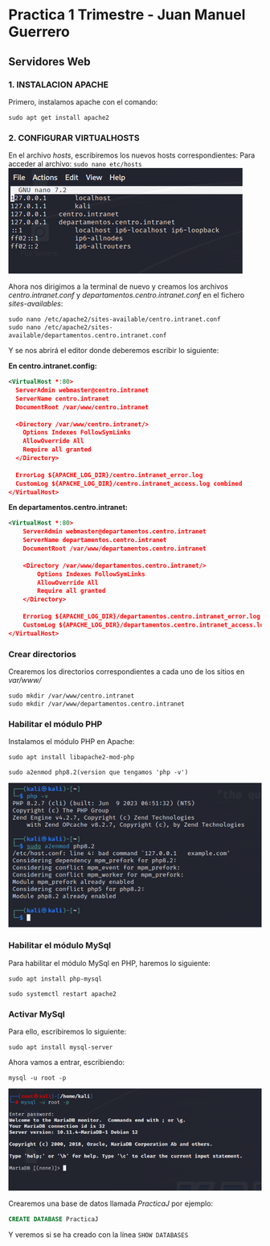 # Practica 1 Trimestre - Juan Manuel Guerrero
## Servidores Web

### 1. INSTALACION APACHE
<a name="instAp"></a>
Primero, instalamos apache con el comando:
```linux
sudo apt get install apache2
```

### 2. CONFIGURAR VIRTUALHOSTS
<a name="confVH"></a>
En el archivo _hosts_, escribiremos los nuevos hosts correspondientes:
Para acceder al archivo: ```sudo nano etc/hosts```
![imagen3](./images/3.png)

Ahora nos dirigimos a la terminal de nuevo y creamos los archivos _centro.intranet.conf_ y _departamentos.centro.intranet.conf_
en el fichero _sites-availables_:
```linux
sudo nano /etc/apache2/sites-available/centro.intranet.conf
sudo nano /etc/apache2/sites-available/departamentos.centro.intranet.conf
```
Y se nos abrirá el editor donde deberemos escribir lo siguiente:

**En centro.intranet.config:**
```xml                                                                            
<VirtualHost *:80>
  ServerAdmin webmaster@centro.intranet
  ServerName centro.intranet
  DocumentRoot /var/www/centro.intranet

  <Directory /var/www/centro.intranet/>
    Options Indexes FollowSymLinks
    AllowOverride All
    Require all granted
  </Directory>

  ErrorLog ${APACHE_LOG_DIR}/centro.intranet_error.log
  CustomLog ${APACHE_LOG_DIR}/centro.intranet_access.log combined
</VirtualHost>
```

**En departamentos.centro.intranet:**
```xml                                                                            
<VirtualHost *:80>
    ServerAdmin webmaster@departamentos.centro.intranet
    ServerName departamentos.centro.intranet
    DocumentRoot /var/www/departamentos.centro.intranet

    <Directory /var/www/departamentos.centro.intranet/>
        Options Indexes FollowSymLinks
        AllowOverride All
        Require all granted
    </Directory>

    ErrorLog ${APACHE_LOG_DIR}/departamentos.centro.intranet_error.log
    CustomLog ${APACHE_LOG_DIR}/departamentos.centro.intranet_access.log combined
</VirtualHost>
```

### Crear directorios
<a name="crearDir"></a>
Crearemos los directorios correspondientes a cada uno de los sitios en _var/www/_

```linux
sudo mkdir /var/www/centro.intranet
sudo mkdir /var/www/departamentos.centro.intranet
```

### Habilitar el módulo PHP
<a name="habPhp"></a>
Instalamos el módulo PHP en Apache:
```linux
sudo apt install libapache2-mod-php
```
```linux
sudo a2enmod php8.2(version que tengamos 'php -v')
```
![imagen1](./images/1.png)

### Habilitar el módulo MySql
<a name="habMSQL"></a>
Para habilitar el módulo MySql en PHP, haremos lo siguiente:
```linux
sudo apt install php-mysql
```
```linux
sudo systemctl restart apache2
```

### Activar MySql
<a name="activMSQL"></a>
Para ello, escribiremos lo siguiente:

```linux
sudo apt install mysql-server
```
Ahora vamos a entrar, escribiendo:
```linux
mysql -u root -p
```
![imagen4](./images/4.png)

Crearemos una base de datos llamada _PracticaJ_ por ejemplo:

```sql
CREATE DATABASE PracticaJ
```

Y veremos si se ha creado con la línea ```SHOW DATABASES```
